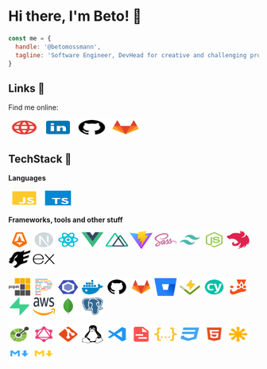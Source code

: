 # Hi there, I'm Beto! 👋

```javascript
const me = {
  handle: '@betomossmann',
  tagline: 'Software Engineer, DevHead for creative and challenging projects!'
}
```

## Links 🔗

Find me online:

<a href="https://beto.dev.br"><img height="36" width="64" src="assets/http.svg"></a>
<a href="https://linkedin.com/in/gilbertomossmann/"><img height="36" width="64" src="assets/linkedin.svg"></a>
<a href="https://github.com/betomossmann"><img height="36" width="64" src="assets/github.svg"></a>
<a href="https://gitlab.com/betomossmann"><img height="36" width="64" src="assets/gitlab.svg"></a>

## TechStack 💾

**Languages**

<div>
    <img height="36" width="64" src="assets/javascript.svg">
    <img height="36" width="64" src="assets/typescript.svg">
</div>

**Frameworks, tools and other stuff**

<div>
    <img height="36" width="45" src="assets/astro.svg">
    <img height="36" width="45" src="assets/next.svg">
    <img height="36" width="45" src="assets/react.svg">
    <img height="36" width="45" src="assets/vuejs-colored.svg">
    <img height="36" width="45" src="assets/nuxtjs-colored.svg">
    <img height="36" width="45" src="assets/vite-colored.svg">
    <img height="36" width="45" src="assets/sass-colored.svg">
    <img height="36" width="45" src="assets/tailwindcss.svg">
    <img height="36" width="45" src="assets/nodejs.svg">
    <img height="36" width="45" src="assets/nestjs-colored.svg">
    <img height="36" width="45" src="assets/fastify.svg">
    <img height="36" width="45" src="assets/express-colored.svg">
</div>
<br/>
<div>
    <img height="36" width="45" src="assets/pnpm.svg">
    <img height="36" width="45" src="assets/prettier.svg">
    <img height="36" width="45" src="assets/eslint.svg">
    <img height="36" width="45" src="assets/docker.svg">
    <img height="36" width="45" src="assets/github.svg">
    <img height="36" width="45" src="assets/gitlab.svg">
    <img height="36" width="45" src="assets/bitbucket.svg">
    <img height="36" width="45" src="assets/vitest.png">
    <img height="36" width="45" src="assets/cypress.svg">
    <img height="36" width="45" src="assets/jest.svg">
    <img height="36" width="45" src="assets/supabase-colored.svg">
    <img height="36" width="45" src="assets/aws.svg">
    <img height="36" width="45" src="assets/mongodb-colored.svg">
    <img height="36" width="45" src="assets/postgresql-colored.svg">
</div>
<br/>
<div>
    <img height="36" width="45" src="assets/openapi.svg">
    <img height="36" width="45" src="assets/graphql.svg">
    <img height="36" width="45" src="assets/git.svg">
    <img height="36" width="45" src="assets/linux-brands.svg">
    <img height="36" width="45" src="assets/vscode.svg">
    <img height="36" width="45" src="assets/yaml.svg">
    <img height="36" width="45" src="assets/json.svg">
    <img height="36" width="45" src="assets/css.svg">
    <img height="36" width="45" src="assets/html.svg">
    <img height="36" width="45" src="assets/svg.svg">
    <img height="36" width="45" src="assets/markdown.svg">
    <img height="36" width="45" src="assets/mdx.svg">
</div>
